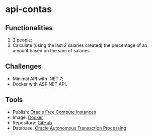 # api-contas

## Functionalities

1. 2 people;
2. Calculate (using the last 2 salaries created) the percentage of an amount based on the sum of salaries.

## Challenges

- Minimal API with .NET 7;
- Docker with ASP.NET API.

## Tools

- Publish: [Oracle Free Compute Instances](https://docs.oracle.com/en-us/iaas/Content/FreeTier/freetier_topic-Always_Free_Resources.htm)
- Image: [Docker](https://hub.docker.com/repository/docker/brunobrasolin/api-contas/general)
- Repository: [GitHub](https://github.com/BrunoBrasolin/api-contas)
- Database: [Oracle Autonomous Transaction Processing](https://www.oracle.com/br/autonomous-database/autonomous-transaction-processing/)
